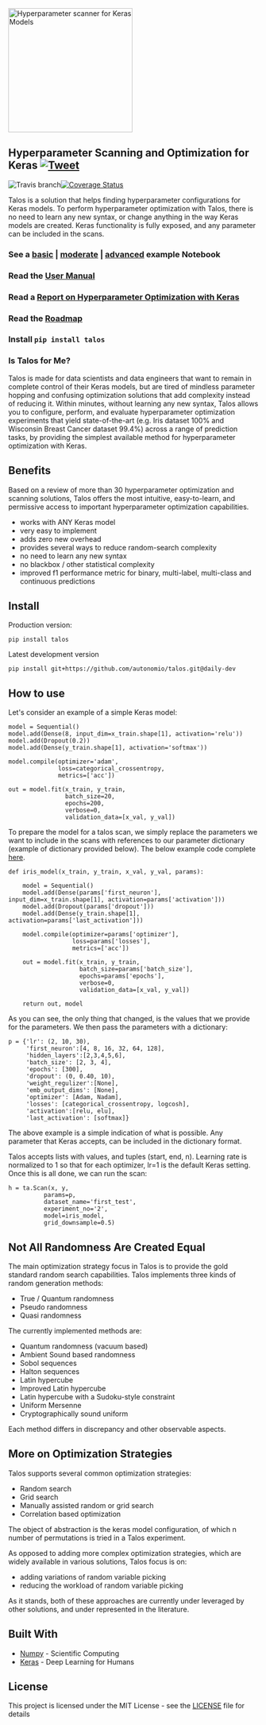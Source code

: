 <img alt='Hyperparameter scanner for Keras Models' src='https://raw.githubusercontent.com/autonomio/talos/master/logo.png' width=250px>

## Hyperparameter Scanning and Optimization for Keras  [![Tweet](https://img.shields.io/twitter/url/http/shields.io.svg?style=social)](https://twitter.com/intent/tweet?text=Hyperparameter%20optimization%20for%20humans&url=https://github.com/autonomio/talos&hashtags=AI,deeplearning,keras)

![Travis branch](https://img.shields.io/travis/autonomio/talos/master.svg)[![Coverage Status](https://coveralls.io/repos/github/autonomio/talos/badge.svg?branch=master)](https://coveralls.io/github/autonomio/talos?branch=master)

Talos is a solution that helps finding hyperparameter configurations for Keras models. To perform hyperparameter optimization with Talos, there is no need to learn any new syntax, or change anything in the way Keras models are created. Keras functionality is fully exposed, and any parameter can be included in the scans.

### See a [basic](https://github.com/autonomio/talos/blob/master/examples/Hyperparameter%20Optimization%20with%20Keras%20for%20the%20Iris%20Prediction.ipynb) | [moderate](https://github.com/autonomio/talos/blob/master/examples/Hyperparameter%20Optimization%20with%20Keras%20for%20the%20Iris%20Prediction.ipynb) | [advanced](https://github.com/autonomio/talos/blob/master/examples/Hyperparameter%20Optimization%20with%20Keras%20for%20the%20Iris%20Prediction.ipynb) example Notebook

### Read the [User Manual](https://github.com/autonomio/talos/blob/master/docs/index.rst)

### Read a [Report on Hyperparameter Optimization with Keras](https://towardsdatascience.com/hyperparameter-optimization-with-keras-b82e6364ca53)

### Read the [Roadmap](https://github.com/autonomio/talos/blob/master/docs/roadmap.rst)

### Install `pip install talos`


### Is Talos for Me?

Talos is made for data scientists and data engineers that want to remain in complete control of their Keras models, but are tired of mindless parameter hopping and confusing optimization solutions that add complexity instead of reducing it. Within minutes, without learning any new syntax, Talos allows you to configure, perform, and evaluate hyperparameter optimization experiments that yield state-of-the-art (e.g. Iris dataset 100% and Wisconsin Breast Cancer dataset 99.4%) across a range of prediction tasks, by providing the simplest available method for hyperparameter optimization with Keras.

## Benefits

Based on a review of more than 30 hyperparameter optimization and scanning solutions, Talos offers the most intuitive, easy-to-learn, and permissive access to important hyperparameter optimization capabilities.

- works with ANY Keras model
- very easy to implement
- adds zero new overhead
- provides several ways to reduce random-search complexity
- no need to learn any new syntax
- no blackbox / other statistical complexity
- improved f1 performance metric for binary, multi-label, multi-class and continuous predictions

## Install

Production version:

    pip install talos

Latest development version

    pip install git+https://github.com/autonomio/talos.git@daily-dev

## How to use

Let's consider an example of a simple Keras model:

    model = Sequential()
    model.add(Dense(8, input_dim=x_train.shape[1], activation='relu'))
    model.add(Dropout(0.2))
    model.add(Dense(y_train.shape[1], activation='softmax'))

    model.compile(optimizer='adam',
                  loss=categorical_crossentropy,
                  metrics=['acc'])

    out = model.fit(x_train, y_train,
                    batch_size=20,
                    epochs=200,
                    verbose=0,
                    validation_data=[x_val, y_val])

To prepare the model for a talos scan, we simply replace the parameters we want to include in the scans with references to our parameter dictionary (example of dictionary provided below). The below example code complete [here](https://github.com/autonomio/talos/blob/master/examples/iris.py).

	def iris_model(x_train, y_train, x_val, y_val, params):

	    model = Sequential()
	    model.add(Dense(params['first_neuron'], input_dim=x_train.shape[1], activation=params['activation']))
	    model.add(Dropout(params['dropout']))
	    model.add(Dense(y_train.shape[1], activation=params['last_activation']))

	    model.compile(optimizer=params['optimizer'],
	                  loss=params['losses'],
	                  metrics=['acc'])

	    out = model.fit(x_train, y_train,
	                    batch_size=params['batch_size'],
	                    epochs=params['epochs'],
	                    verbose=0,
	                    validation_data=[x_val, y_val])

	    return out, model

As you can see, the only thing that changed, is the values that we provide for the parameters. We then pass the parameters with a dictionary:

	p = {'lr': (2, 10, 30),
	     'first_neuron':[4, 8, 16, 32, 64, 128],
	     'hidden_layers':[2,3,4,5,6],
	     'batch_size': [2, 3, 4],
	     'epochs': [300],
	     'dropout': (0, 0.40, 10),
	     'weight_regulizer':[None],
	     'emb_output_dims': [None],
	     'optimizer': [Adam, Nadam],
	     'losses': [categorical_crossentropy, logcosh],
	     'activation':[relu, elu],
	     'last_activation': [softmax]}

The above example is a simple indication of what is possible. Any parameter that Keras accepts, can be included in the dictionary format.

Talos accepts lists with values, and tuples (start, end, n). Learning rate is normalized to 1 so that for each optimizer, lr=1 is the default Keras setting. Once this is all done, we can run the scan:

	h = ta.Scan(x, y,
              params=p,
              dataset_name='first_test',
              experiment_no='2',
              model=iris_model,
              grid_downsample=0.5)


## Not All Randomness Are Created Equal

The main optimization strategy focus in Talos is to provide the gold standard random search capabilities. Talos implements three kinds of random generation methods:

- True / Quantum randomness
- Pseudo randomness
- Quasi randomness

The currently implemented methods are:

- Quantum randomness (vacuum based)
- Ambient Sound based randomness
- Sobol sequences
- Halton sequences
- Latin hypercube
- Improved Latin hypercube
- Latin hypercube with a Sudoku-style constraint
- Uniform Mersenne
- Cryptographically sound uniform

Each method differs in discrepancy and other observable aspects.

## More on Optimization Strategies

Talos supports several common optimization strategies:

- Random search
- Grid search
- Manually assisted random or grid search
- Correlation based optimization

The object of abstraction is the keras model configuration, of which n number of permutations is tried in a  Talos experiment.

As opposed to adding more complex optimization strategies, which are widely available in various solutions, Talos focus is on:

- adding variations of random variable picking
- reducing the workload of random variable picking

As it stands, both of these approaches are currently under leveraged by other solutions, and under represented in the literature.

## Built With

* [Numpy](http://numpy.org) - Scientific Computing
* [Keras](https://keras.io/) - Deep Learning for Humans

## License

This project is licensed under the MIT License - see the [LICENSE](https://github.com/autonomio/talos/blob/master/LICENSE) file for details
